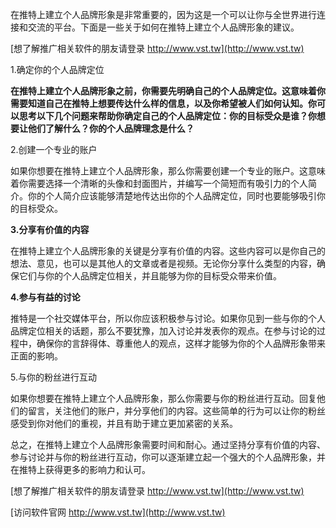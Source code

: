 在推特上建立个人品牌形象是非常重要的，因为这是一个可以让你与全世界进行连接和交流的平台。下面是一些关于如何在推特上建立个人品牌形象的建议。

[想了解推广相关软件的朋友请登录 http://www.vst.tw](http://www.vst.tw)

1.确定你的个人品牌定位

**在推特上建立个人品牌形象之前，你需要先明确自己的个人品牌定位。这意味着你需要知道自己在推特上想要传达什么样的信息，以及你希望被人们如何认知。你可以思考以下几个问题来帮助你确定自己的个人品牌定位：你的目标受众是谁？你想要让他们了解什么？你的个人品牌理念是什么？**

2.创建一个专业的账户

如果你想要在推特上建立个人品牌形象，那么你需要创建一个专业的账户。这意味着你需要选择一个清晰的头像和封面图片，并编写一个简短而有吸引力的个人简介。你的个人简介应该能够清楚地传达出你的个人品牌定位，同时也要能够吸引你的目标受众。

**3.分享有价值的内容**

在推特上建立个人品牌形象的关键是分享有价值的内容。这些内容可以是你自己的想法、意见，也可以是其他人的文章或者是视频。无论你分享什么类型的内容，确保它们与你的个人品牌定位相关，并且能够为你的目标受众带来价值。

**4.参与有益的讨论**

推特是一个社交媒体平台，所以你应该积极参与讨论。如果你见到一些与你的个人品牌定位相关的话题，那么不要犹豫，加入讨论并发表你的观点。在参与讨论的过程中，确保你的言辞得体、尊重他人的观点，这样才能够为你的个人品牌形象带来正面的影响。

5.与你的粉丝进行互动

如果你想要在推特上建立个人品牌形象，那么你需要与你的粉丝进行互动。回复他们的留言，关注他们的账户，并分享他们的内容。这些简单的行为可以让你的粉丝感受到你对他们的重视，并且有助于建立更加紧密的关系。

总之，在推特上建立个人品牌形象需要时间和耐心。通过坚持分享有价值的内容、参与讨论并与你的粉丝进行互动，你可以逐渐建立起一个强大的个人品牌形象，并在推特上获得更多的影响力和认可。

[想了解推广相关软件的朋友请登录 http://www.vst.tw](http://www.vst.tw)


[访问软件官网 http://www.vst.tw](http://www.vst.tw)
